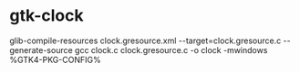 # gtk-clock

glib-compile-resources clock.gresource.xml --target=clock.gresource.c --generate-source
gcc clock.c clock.gresource.c -o clock -mwindows %GTK4-PKG-CONFIG%